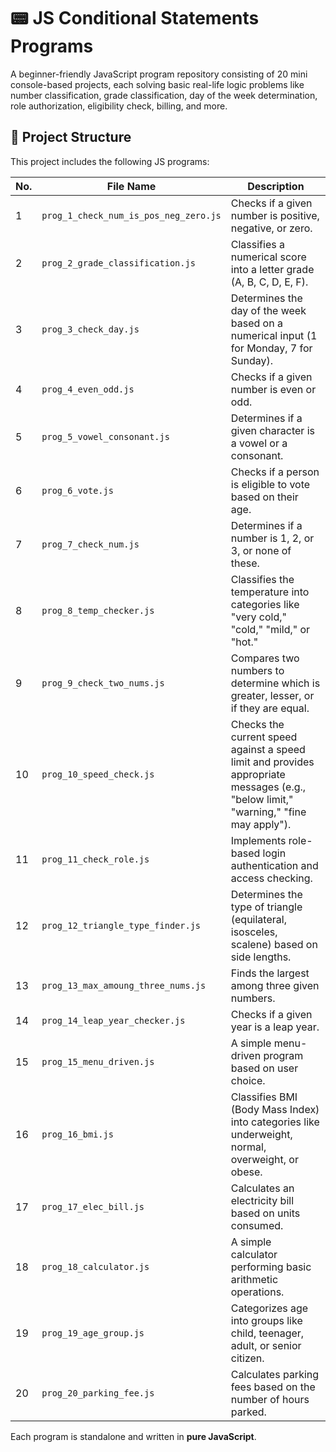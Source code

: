 # 📟 JS Conditional Statements Programs

A beginner-friendly JavaScript program repository consisting of 20 mini console-based projects, each solving basic real-life logic problems like number classification, grade classification, day of the week determination, role authorization, eligibility check, billing, and more.

## 📁 Project Structure

This project includes the following JS programs:

| No. | File Name | Description |
|-----|-----------------------------------|-----------------------------------------------------------------------------|
| 1 | `prog_1_check_num_is_pos_neg_zero.js` | Checks if a given number is positive, negative, or zero. |
| 2 | `prog_2_grade_classification.js` | Classifies a numerical score into a letter grade (A, B, C, D, E, F). |
| 3 | `prog_3_check_day.js` | Determines the day of the week based on a numerical input (1 for Monday, 7 for Sunday). |
| 4 | `prog_4_even_odd.js` | Checks if a given number is even or odd. |
| 5 | `prog_5_vowel_consonant.js` | Determines if a given character is a vowel or a consonant. |
| 6 | `prog_6_vote.js` | Checks if a person is eligible to vote based on their age. |
| 7 | `prog_7_check_num.js` | Determines if a number is 1, 2, or 3, or none of these. |
| 8 | `prog_8_temp_checker.js` | Classifies the temperature into categories like "very cold," "cold," "mild," or "hot." |
| 9 | `prog_9_check_two_nums.js` | Compares two numbers to determine which is greater, lesser, or if they are equal. |
| 10 | `prog_10_speed_check.js` | Checks the current speed against a speed limit and provides appropriate messages (e.g., "below limit," "warning," "fine may apply"). |
| 11 | `prog_11_check_role.js` | Implements role-based login authentication and access checking. |
| 12 | `prog_12_triangle_type_finder.js` | Determines the type of triangle (equilateral, isosceles, scalene) based on side lengths. |
| 13 | `prog_13_max_amoung_three_nums.js` | Finds the largest among three given numbers. |
| 14 | `prog_14_leap_year_checker.js` | Checks if a given year is a leap year. |
| 15 | `prog_15_menu_driven.js` | A simple menu-driven program based on user choice. |
| 16 | `prog_16_bmi.js` | Classifies BMI (Body Mass Index) into categories like underweight, normal, overweight, or obese. |
| 17 | `prog_17_elec_bill.js` | Calculates an electricity bill based on units consumed. |
| 18 | `prog_18_calculator.js` | A simple calculator performing basic arithmetic operations. |
| 19 | `prog_19_age_group.js` | Categorizes age into groups like child, teenager, adult, or senior citizen. |
| 20 | `prog_20_parking_fee.js` | Calculates parking fees based on the number of hours parked. |

Each program is standalone and written in **pure JavaScript**.

